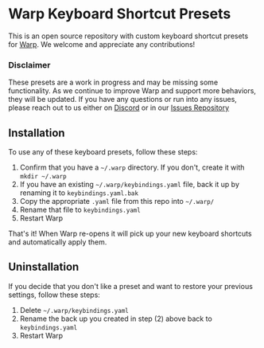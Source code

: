 # Warp Keyboard Shortcut Presets

This is an open source repository with custom keyboard shortcut presets for [Warp](https://www.warp.dev). We welcome and appreciate any contributions!

### Disclaimer

These presets are a work in progress and may be missing some functionality. As we continue to improve Warp and support more behaviors, they will be updated. If you have any questions or run into any issues, please reach out to us either on [Discord](https://discord.gg/warpdotdev) or in our [Issues Repository](https://github.com/warpdotdev/Warp)

## Installation

To use any of these keyboard presets, follow these steps:

1. Confirm that you have a `~/.warp` directory. If you don't, create it with `mkdir ~/.warp`
2. If you have an existing `~/.warp/keybindings.yaml` file, back it up by renaming it to `keybindings.yaml.bak`
3. Copy the appropriate `.yaml` file from this repo into `~/.warp/`
4. Rename that file to `keybindings.yaml`
5. Restart Warp

That's it! When Warp re-opens it will pick up your new keyboard shortcuts and automatically apply them.

## Uninstallation

If you decide that you don't like a preset and want to restore your previous settings, follow these steps:

1. Delete `~/.warp/keybindings.yaml`
2. Rename the back up you created in step (2) above back to `keybindings.yaml`
3. Restart Warp
